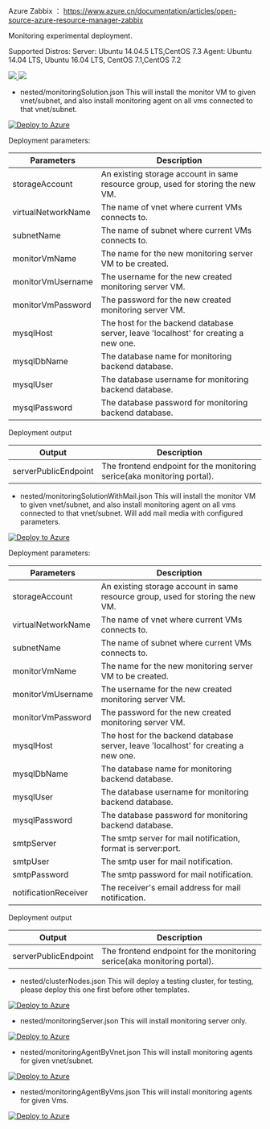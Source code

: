 Azure Zabbix ：
https://www.azure.cn/documentation/articles/open-source-azure-resource-manager-zabbix

Monitoring experimental deployment.

Supported Distros: 
Server: Ubuntu 14.04.5 LTS,CentOS 7.3
Agent: Ubuntu 14.04 LTS, Ubuntu 16.04 LTS, CentOS 7.1,CentOS 7.2

<a href="https://portal.azure.com/#create/Microsoft.Template/uri/https%3A%2F%2F.github.com%2Fbrentjones2020%2FZabbix_for_Azure%2Ftree%2Fmaster%2Fzabbix-template-bj.02.07.2020-master%2Fnested%2Fmaster%2Fazuredeploy.json" target="_blank">
    <img src="http://azuredeploy.net/deploybutton.png"/>
</a>
<a href="http://armviz.io/#/?load=https%3A%2F%2F.github.com%2Fbrentjones2020%2FZabbix_for_Azure%2Ftree%2Fmaster%2Fzabbix-template-bj.02.07.2020-master%2Fnested%2Fmaster%2Fazuredeploy.json" target="_blank">
    <img src="http://armviz.io/visualizebutton.png"/>
</a>

- nested/monitoringSolution.json
This will install the monitor VM to given vnet/subnet, and also install monitoring agent on all vms connected to that vnet/subnet.

[![Deploy to Azure](http://azuredeploy.net/deploybutton.png)](https://portal.azure.com/#create/Microsoft.Template/uri/https%3A%2F%2F.github.com%2Fbrentjones2020%2FZabbix_for_Azure%2Ftree%2Fmaster%2Fzabbix-template-bj.02.07.2020-master%2Fnested%2FmonitoringSolution.json)


Deployment parameters:

| Parameters            | Description                                                                           |
| -------------         | -------------                                                                         |
| storageAccount        | An existing storage account in same resource group, used for storing the new VM.      |
| virtualNetworkName    | The name of vnet where current VMs connects to.                                       |
| subnetName            | The name of subnet where current VMs connects to.                                     |
| monitorVmName         | The name for the new monitoring server VM to be created.                              |
| monitorVmUsername     | The username for the new created monitoring server VM.                                |
| monitorVmPassword     | The password for the new created monitoring server VM.                                |
| mysqlHost             | The host for the backend database server, leave 'localhost' for creating a new one.   |
| mysqlDbName           | The database name for monitoring backend database.                                    |
| mysqlUser             | The database username for monitoring backend database.                                |
| mysqlPassword         | The database password for monitoring backend database.                                |

Deployment output

| Output                | Description                                                                       |
| -------------         | -------------                                                                     |
| serverPublicEndpoint  | The frontend endpoint for the monitoring serice(aka monitoring portal).           |


- nested/monitoringSolutionWithMail.json
This will install the monitor VM to given vnet/subnet, and also install monitoring agent on all vms connected to that vnet/subnet. Will add mail media with configured parameters.

[![Deploy to Azure](http://azuredeploy.net/deploybutton.png)](https://portal.azure.com/#create/Microsoft.Template/uri/https%3A%2F%2F.github.com%2Fbrentjones2020%2FZabbix_for_Azure%2Ftree%2Fmaster%2Fzabbix-template-bj.02.07.2020-master%2Fnested%2FmonitoringSolutionWithMail.json)

Deployment parameters:

| Parameters            | Description                                                                           |
| -------------         | -------------                                                                         |
| storageAccount        | An existing storage account in same resource group, used for storing the new VM.      |
| virtualNetworkName    | The name of vnet where current VMs connects to.                                       |
| subnetName            | The name of subnet where current VMs connects to.                                     |
| monitorVmName         | The name for the new monitoring server VM to be created.                              |
| monitorVmUsername     | The username for the new created monitoring server VM.                                |
| monitorVmPassword     | The password for the new created monitoring server VM.                                |
| mysqlHost             | The host for the backend database server, leave 'localhost' for creating a new one.   |
| mysqlDbName           | The database name for monitoring backend database.                                    |
| mysqlUser             | The database username for monitoring backend database.                                |
| mysqlPassword         | The database password for monitoring backend database.                                |
| smtpServer            | The smtp server for mail notification, format is server:port.                         |
| smtpUser              | The smtp user for mail notification.                                                  |
| smtpPassword          | The smtp password for mail notification.                                              |
| notificationReceiver  | The receiver's email address for mail notification.                                   |

Deployment output

| Output                | Description                                                                       |
| -------------         | -------------                                                                     |
| serverPublicEndpoint  | The frontend endpoint for the monitoring serice(aka monitoring portal).           |

- nested/clusterNodes.json
This will deploy a testing cluster, for testing, please deploy this one first before other templates.

[![Deploy to Azure](http://azuredeploy.net/deploybutton.png)](https://portal.azure.com/#create/Microsoft.Template/uri/https%3A%2F%2F.github.com%2Fbrentjones2020%2FZabbix_for_Azure%2Ftree%2Fmaster%2Fzabbix-template-bj.02.07.2020-master%2Fnested%2FclusterNodes.json)

- nested/monitoringServer.json
This will install monitoring server only.

[![Deploy to Azure](http://azuredeploy.net/deploybutton.png)](https://portal.azure.com/#create/Microsoft.Template/uri/https%3A%2F%2F.github.com%2Fbrentjones2020%2FZabbix_for_Azure%2Ftree%2Fmaster%2Fzabbix-template-bj.02.07.2020-master%2Fnested%2FmonitoringServer.json)

- nested/monitoringAgentByVnet.json
This will install monitoring agents for given vnet/subnet.

[![Deploy to Azure](http://azuredeploy.net/deploybutton.png)](https://portal.azure.com/#create/Microsoft.Template/uri/https%3A%2F%2F.github.com%2Fbrentjones2020%2FZabbix_for_Azure%2Ftree%2Fmaster%2Fzabbix-template-bj.02.07.2020-master%2Fnested%2FmonitoringAgentByVnet.json)

- nested/monitoringAgentByVms.json
This will install monitoring agents for given Vms.

[![Deploy to Azure](http://azuredeploy.net/deploybutton.png)](https://portal.azure.com/#create/Microsoft.Template/uri/https%3A%2F%2F.github.com%2Fbrentjones2020%2FZabbix_for_Azure%2Ftree%2Fmaster%2Fzabbix-template-bj.02.07.2020-master%2Fnested%2FmonitoringAgentByVms.json)




